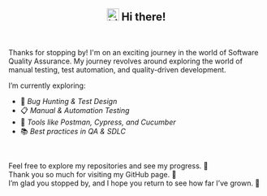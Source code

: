 <h2 align="center"> <img src="https://user-images.githubusercontent.com/1303154/88677602-1635ba80-d120-11ea-84d8-d263ba5fc3c0.gif" width="24px" alt="hi"> Hi there! </h2>
<br/>

Thanks for stopping by! I'm on an exciting journey in the world of Software Quality Assurance. My journey revolves around exploring the world of manual testing, test automation, and quality-driven development.
<br/>

I’m currently exploring:

- 🐞 *Bug Hunting & Test Design*
- 📋 *Manual & Automation Testing*
- 🧰 *Tools like Postman, Cypress, and Cucumber*
- 📚 *Best practices in QA & SDLC*
<br/>

Feel free to explore my repositories and see my progress. 🚀
<br/>
Thank you so much for visiting my GitHub page. 🙏
<br/>
I’m glad you stopped by, and I hope you return to see how far I’ve grown. 🌱
